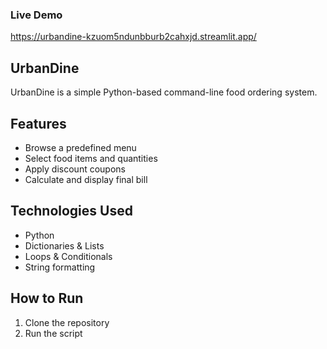 ### Live Demo 
https://urbandine-kzuom5ndunbburb2cahxjd.streamlit.app/

## UrbanDine

UrbanDine is a simple Python-based command-line food ordering system.

## Features

- Browse a predefined menu
- Select food items and quantities
- Apply discount coupons
- Calculate and display final bill

## Technologies Used

- Python
- Dictionaries & Lists
- Loops & Conditionals
- String formatting

## How to Run

1. Clone the repository
2. Run the script
